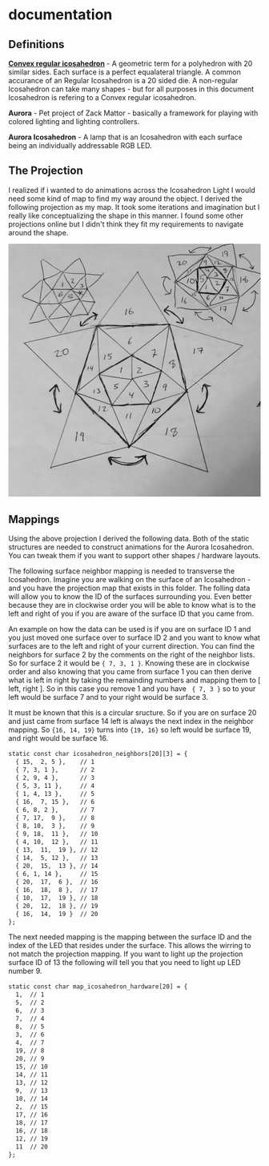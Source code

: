 # documentation

## Definitions

[**Convex regular icosahedron**](https://en.wikipedia.org/wiki/Icosahedron) - A geometric term for a polyhedron with 20 similar sides. Each surface is a perfect equalateral triangle. A common accurance of an Regular Icosahedron is a 20 sided die. A non-regular Icosahedron can take many shapes - but for all purposes in this document Icosahedron is refering to a Convex regular icosahedron.

**Aurora** - Pet project of Zack Mattor - basically a framework for playing with colored lighting and lighting controllers.

**Aurora Icosahedron** - A lamp that is an Icosahedron with each surface being an individually addressable RGB LED.

## The Projection
I realized if i wanted to do animations across the Icosahedron Light I would need some kind of map to find my way around the object. I derived the following projection as my map. It took some iterations and imagination but I really like conceptualizing the shape in this manner. I found some other projections online but I didn't think they fit my requirements to navigate around the shape.

![Icosahedron Projection](./icosahedron_projection.jpeg?raw=true "Icosahedron Projection")

## Mappings
Using the above projection I derived the following data. Both of the static structures are needed to construct animations for the Aurora Icosahedron. You can tweak them if you want to support other shapes / hardware layouts.

The following surface neighbor mapping is needed to transverse the Icosahedron. Imagine you are walking on the surface of an Icosahedron - and you have the projection map that exists in this folder. The folling data will allow you to know the ID of the surfaces surrounding you. Even better because they are in clockwise order you will be able to know what is to the left and right of you if you are aware of the surface ID that you came from.

An example on how the data can be used is if you are on surface ID 1 and you just moved one surface over to surface ID 2 and you want to know what surfaces are to the left and right of your current direction. You can find the neighbors for surface 2 by the comments on the right of the neighbor lists. So for surface 2 it would be `{ 7, 3, 1 }`. Knowing these are in clockwise order and also knowing that you came from surface 1 you can then derive what is left in right by taking the remainding numbers and mapping them to [ left, right ]. So in this case you remove 1 and you have ` { 7, 3 }` so to your left would be surface 7 and to your right would be surface 3.

It must be known that this is a circular sructure. So if you are on surface 20 and just came from surface 14 left is always the next index in the neighbor mapping. So `{16, 14, 19}` turns into `{19, 16}` so left would be surface 19, and right would be surface 16.

```
static const char icosahedron_neighbors[20][3] = {
  { 15,  2, 5 },    // 1
  { 7, 3, 1 },      // 2
  { 2, 9, 4 },      // 3
  { 5, 3, 11 },     // 4
  { 1, 4, 13 },     // 5
  { 16,  7, 15 },   // 6
  { 6, 8, 2 },      // 7
  { 7, 17,  9 },    // 8
  { 8, 10,  3 },    // 9
  { 9, 18,  11 },   // 10
  { 4, 10,  12 },   // 11
  { 13,  11,  19 }, // 12 
  { 14,  5, 12 },   // 13
  { 20,  15,  13 }, // 14
  { 6, 1, 14 },     // 15
  { 20,  17,  6 },  // 16
  { 16,  18,  8 },  // 17
  { 10,  17,  19 }, // 18
  { 20,  12,  18 }, // 19
  { 16,  14,  19 }  // 20
};
```

The next needed mapping is the mapping between the surface ID and the index of the LED that resides under the surface. This allows the wirring to not match the projection mapping. If you want to light up the projection surface ID of 13 the following will tell you that you need to light up LED number 9.

```
static const char map_icosahedron_hardware[20] = {
  1,  // 1
  5,  // 2
  6,  // 3
  7,  // 4
  8,  // 5
  3,  // 6
  4,  // 7
  19, // 8
  20, // 9
  15, // 10
  14, // 11
  13, // 12
  9,  // 13
  10, // 14
  2,  // 15
  17, // 16
  18, // 17
  16, // 18
  12, // 19
  11  // 20
};
```
